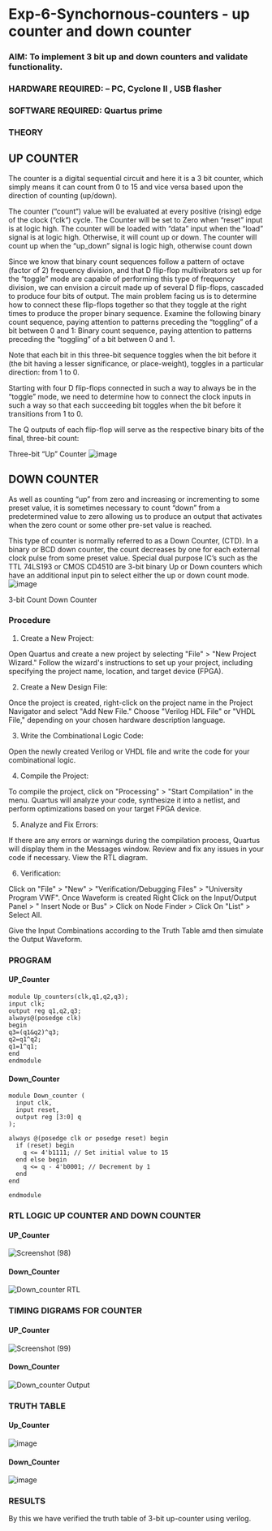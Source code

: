 # Exp-6-Synchornous-counters - up counter and down counter 
### AIM: To implement 3 bit up and down counters and validate  functionality.
### HARDWARE REQUIRED:  – PC, Cyclone II , USB flasher
### SOFTWARE REQUIRED:   Quartus prime
### THEORY 

## UP COUNTER 
The counter is a digital sequential circuit and here it is a 3 bit counter, which simply means it can count from 0 to 15 and vice versa based upon the direction of counting (up/down). 

The counter (“count“) value will be evaluated at every positive (rising) edge of the clock (“clk“) cycle.
The Counter will be set to Zero when “reset” input is at logic high.
The counter will be loaded with “data” input when the “load” signal is at logic high. Otherwise, it will count up or down.
The counter will count up when the “up_down” signal is logic high, otherwise count down

Since we know that binary count sequences follow a pattern of octave (factor of 2) frequency division, and that D flip-flop multivibrators set up for the “toggle” mode are capable of performing this type of frequency division, we can envision a circuit made up of several D flip-flops, cascaded to produce four bits of output.
The main problem facing us is to determine how to connect these flip-flops together so that they toggle at the right times to produce the proper binary sequence.
Examine the following binary count sequence, paying attention to patterns preceding the “toggling” of a bit between 0 and 1:
Binary count sequence, paying attention to patterns preceding the “toggling” of a bit between 0 and 1.

Note that each bit in this three-bit sequence toggles when the bit before it (the bit having a lesser significance, or place-weight), toggles in a particular direction: from 1 to 0.



 
 

Starting with four D flip-flops connected in such a way to always be in the “toggle” mode, we need to determine how to connect the clock inputs in such a way so that each succeeding bit toggles when the bit before it transitions from 1 to 0.

The Q outputs of each flip-flop will serve as the respective binary bits of the final, three-bit count:

 
 

Three-bit “Up” Counter
![image](https://github.com/VISHWARAJ-G/Exp-7-Synchornous-counters-/assets/140417431/b6ed7a86-95db-4067-9d7e-25e78b0cebb4)





## DOWN COUNTER 

As well as counting “up” from zero and increasing or incrementing to some preset value, it is sometimes necessary to count “down” from a predetermined value to zero allowing us to produce an output that activates when the zero count or some other pre-set value is reached.

This type of counter is normally referred to as a Down Counter, (CTD). In a binary or BCD down counter, the count decreases by one for each external clock pulse from some preset value. Special dual purpose IC’s such as the TTL 74LS193 or CMOS CD4510 are 3-bit binary Up or Down counters which have an additional input pin to select either the up or down count mode.
![image](https://github.com/VISHWARAJ-G/Exp-7-Synchornous-counters-/assets/140417431/eb82f3f7-212a-4e88-b31f-bf9d095135bf)



3-bit Count Down Counter
### Procedure

1.	Create a New Project:


Open Quartus and create a new project by selecting "File" > "New Project Wizard."
Follow the wizard's instructions to set up your project, including specifying the project name, location, and target device (FPGA).


2.	Create a New Design File:

Once the project is created, right-click on the project name in the Project Navigator and select "Add New File."
Choose "Verilog HDL File" or "VHDL File," depending on your chosen hardware description language.


3.	Write the Combinational Logic Code:

Open the newly created Verilog or VHDL file and write the code for your combinational logic.


4.	Compile the Project:


To compile the project, click on "Processing" > "Start Compilation" in the menu.
Quartus will analyze your code, synthesize it into a netlist, and perform optimizations based on your target FPGA device.


5.	Analyze and Fix Errors:

If there are any errors or warnings during the compilation process, Quartus will display them in the Messages window.
Review and fix any issues in your code if necessary.
View the RTL diagram.


6.	Verification:


Click on "File" > "New" > "Verification/Debugging Files" > "University Program VWF".
Once Waveform is created Right Click on the Input/Output Panel > " Insert Node or Bus" > Click on Node Finder > Click On "List" > Select All.
 
Give the Input Combinations according to the Truth Table amd then simulate the Output Waveform.


### PROGRAM 

#### UP_Counter
````
module Up_counters(clk,q1,q2,q3);
input clk;
output reg q1,q2,q3;
always@(posedge clk)
begin
q3=(q1&q2)^q3;
q2=q1^q2;
q1=1^q1;
end 
endmodule
````
#### Down_Counter
````
module Down_counter (
  input clk,
  input reset,
  output reg [3:0] q
);

always @(posedge clk or posedge reset) begin
  if (reset) begin
    q <= 4'b1111; // Set initial value to 15
  end else begin
    q <= q - 4'b0001; // Decrement by 1
  end
end

endmodule
````
### RTL LOGIC UP COUNTER AND DOWN COUNTER  

#### UP_Counter

![Screenshot (98)](https://github.com/VISHWARAJ-G/Exp-7-Synchornous-counters-/assets/140417431/a0da32e9-5f87-47f6-9086-3a07e2b1422a)



#### Down_Counter

![Down_counter RTL](https://github.com/VISHWARAJ-G/Exp-7-Synchornous-counters-/assets/140417431/adcffc91-ec25-421c-9ba0-7494229f745c)


### TIMING DIGRAMS FOR COUNTER  

#### UP_Counter
![Screenshot (99)](https://github.com/VISHWARAJ-G/Exp-7-Synchornous-counters-/assets/140417431/4a9885e6-2e0e-4109-a422-278b88af74a1)


#### Down_Counter
![Down_counter Output](https://github.com/VISHWARAJ-G/Exp-7-Synchornous-counters-/assets/140417431/5fcc05cb-5d6e-472e-ad23-ad950c65954d)

### TRUTH TABLE 

#### Up_Counter

![image](https://github.com/VISHWARAJ-G/Exp-7-Synchornous-counters-/assets/140417431/425ea758-bc73-4b46-b95d-af15a7593fee)

#### Down_Counter

![image](https://github.com/VISHWARAJ-G/Exp-7-Synchornous-counters-/assets/140417431/fd6cc85d-e2b9-4a17-a32b-7660f7926de7)

### RESULTS 
By this we have verified the truth table of 3-bit up-counter using verilog.
